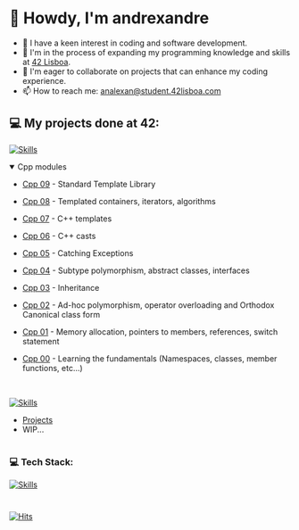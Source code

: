 # 👋 Howdy, I'm andrexandre

- 👀 I have a keen interest in coding and software development.
- 🌱 I'm in the process of expanding my programming knowledge and skills at [42 Lisboa](http://www.42lisboa.com).
- 💞️ I'm eager to collaborate on projects that can enhance my coding experience.
- 📫 How to reach me: analexan@student.42lisboa.com

## 💻 My projects done at 42:
[![Skills](https://skillicons.dev/icons?i=cpp)](https://skillicons.dev)

<details open>
<summary>Cpp modules</summary>
  
- [Cpp 09](https://github.com/andrexandre/cpp-modules/tree/main/cpp9) - Standard Template Library

- [Cpp 08](https://github.com/andrexandre/cpp-modules/tree/main/cpp8) - Templated containers, iterators, algorithms

- [Cpp 07](https://github.com/andrexandre/cpp-modules/tree/main/cpp7) - C++ templates

- [Cpp 06](https://github.com/andrexandre/cpp-modules/tree/main/cpp6) - C++ casts

- [Cpp 05](https://github.com/andrexandre/cpp-modules/tree/main/cpp5) - Catching Exceptions

- [Cpp 04](https://github.com/andrexandre/cpp-modules/tree/main/cpp4) - Subtype polymorphism, abstract classes, interfaces

- [Cpp 03](https://github.com/andrexandre/cpp-modules/tree/main/cpp3) - Inheritance

- [Cpp 02](https://github.com/andrexandre/cpp-modules/tree/main/cpp2) - Ad-hoc polymorphism, operator overloading and Orthodox Canonical class form

- [Cpp 01](https://github.com/andrexandre/cpp-modules/tree/main/cpp1) - Memory allocation, pointers to members, references, switch statement

- [Cpp 00](https://github.com/andrexandre/cpp-modules/tree/main/cpp0) - Learning the fundamentals (Namespaces, classes, member functions, etc...)
</details>
<br />

[![Skills](https://skillicons.dev/icons?i=c)](https://skillicons.dev)

- [Projects](https://github.com/andrexandre?tab=repositories&q=&type=&language=c&sort=)
- WIP...
<!---
[![Skills](https://skillicons.dev/icons?i=docker)](https://skillicons.dev)
https://capsule-render.vercel.app/
--->
#
### 💻 Tech Stack:
[![Skills](https://skillicons.dev/icons?i=c,cpp,bash,git,SPACE,github,vscode,SPACE,linux,ubuntu,windows)](https://skillicons.dev)
#
[![Hits](https://hits.seeyoufarm.com/api/count/incr/badge.svg?url=https%3A%2F%2Fgithub.com%2Fandrexandre&count_bg=%233DC1C8&title_bg=%23555555&icon=&icon_color=%23E7E7E7&title=Daily%2FTotal+Views&edge_flat=false)](https://hits.seeyoufarm.com)
